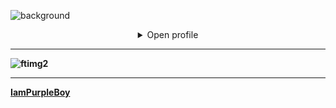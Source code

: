 ![background](https://github.com/user-attachments/assets/15433482-cfda-42ad-91cb-934bde053b60)

<details align="middle">
<summary>Open profile</summary>

<br />  
<h2>Desarrollo Web y Aplicaciones Digitales</h2>

<details>

<h3 align="center"><b>Languages  & CMS </h3>
<p align="center"> 
<a href="https://www.w3schools.com/java/" target="_blank">
  <img src="https://github.com/user-attachments/assets/22d5f469-9395-405b-9a1d-59975a8172ef" alt="java" width="40" height="40"/> 
</a>

<a href="https://www.w3shools.com/python/" target="_blank"> 
  <img src="https://github.com/user-attachments/assets/4a1367cb-e8da-405e-b936-5a434056e8a2" alt="python" width="40" height="40"/> 
</a>
<a href="https://www.w3schools.com/php/" target="_blank"> 
  <img src="https://github.com/user-attachments/assets/7d573cab-5ed3-49eb-b002-16f4cecf85bc" alt="php" width="40" height="40"/>  
</a>
<a href="https://www.w3schools.com/js/" target="_blank"> 
  <img src="https://github.com/user-attachments/assets/6a3796a6-d771-4ffc-8f1e-fc8050902018" alt="javascript" width="35" height="35"/> 
</a>
<a href="https://www.w3schools.com/cpp/" target="_blank"> 
  <img src="https://github.com/user-attachments/assets/f50f26b7-9399-4b83-8aad-46b992399eb0" alt="cplusplus" width="40" height="40"/> 
</a> 
  <br>
  <a href="https://wordpress.com/es/" target="_blank"> 
    <img src="https://github.com/user-attachments/assets/f9c25ccf-903d-40b5-a5dd-1a1b78cb2fa4" alt="WordPress" width="45" height="45"/> 
  </a>
  <a href="https://www.joomla.org/" target="_blank"> 
    <img src="https://github.com/user-attachments/assets/dbdb9559-63ca-44da-ae56-cf898d5bb220" alt="Joomla" width="45" height="45"/> 
  </a>
</p>

[comment]: <> (Links to related Frameworks)
<h3 align="center"><b>Frameworks</h3>
<p align="center"> 
  <a href="https://angular.dev/" target="_blank"> 
    <img src="https://github.com/user-attachments/assets/bfdaa4fb-5ff5-4cf9-a0ec-ef71b80a8365" alt="Angular" width="40" height="40"/> 
  </a>
  <a href="https://www.djangoproject.com/" target="_blank"> 
    <img src="https://github.com/user-attachments/assets/c69fd106-2355-47c6-beba-03885eacd80d" alt="Django" width="45" height="45"/> 
  </a> 
  <a href="https://developer.android.com/" target="_blank"> 
    <img src="https://github.com/user-attachments/assets/c21b71e9-3a85-42cb-affd-450ce5f107f2" alt="Android Studio" width="70" height="50"/> 
  </a>
  <a href="https://www.arduino.cc/en/software" target="_blank"> 
    <img src="https://github.com/user-attachments/assets/6e6d20a0-0555-40b8-ba0d-6f0900f6fe0e" alt="Arduino IDE" width="50" height="50"/> 
  </a>
</p>
<br />
<br />
</details>
<h2>Innovación con Tecnologías 4.0</h2>

[comment]: <> (Extend Catistics)
<details>
<p align="center"> 
  <a href="https://www.arduino.cc/en/software" target="_blank"> 
    <img src="https://github.com/user-attachments/assets/6e6d20a0-0555-40b8-ba0d-6f0900f6fe0e" alt="Arduino IDE" width="50" height="50"/> 
  </a>
  <a href="https://www.arduino.cc/en/software" target="_blank"> 
    <img src="https://github.com/user-attachments/assets/6e6d20a0-0555-40b8-ba0d-6f0900f6fe0e" alt="Arduino IDE" width="50" height="50"/> 
  </a>
</p>
</details>

---

[comment]: <> (Extend trophies)
<details>

</details>

---

<details>

</details>

</details>

---


![ftimg2](https://github.com/user-attachments/assets/7fbe154a-74cb-45c5-9cc4-9859689ecb8f)


------
[IamPurpleBoy](https://github.com/IamPurpleBoy)
